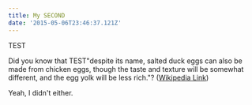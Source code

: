```yaml
---
title: My SECOND
date: '2015-05-06T23:46:37.121Z'
---
```

TEST

Did you know that TEST"despite its name, salted duck eggs can also be made from
chicken eggs, though the taste and texture will be somewhat different, and the
egg yolk will be less rich."?
([Wikipedia Link](https://en.wikipedia.org/wiki/Salted_duck_egg))

Yeah, I didn't either.
